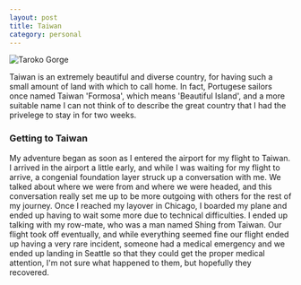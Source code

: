 ```yaml
---
layout: post
title: Taiwan
category: personal
---
```


![Taroko Gorge]({{site.url}}/images/rtw15/taroko_scene.jpg "Taroko Gorge Landscape")

Taiwan is an extremely beautiful and diverse country, for having such
a small amount of land with which to call home. In fact, Portugese
sailors once named Taiwan 'Formosa', which means 'Beautiful Island',
and a more suitable name I can not think of to describe the great
country that I had the privelege to stay in for two weeks.

### Getting to Taiwan

My adventure began as soon as I entered the airport for my flight to Taiwan. 
I arrived in the airport a little early, and while I was waiting for
my flight to arrive, a congenial foundation layer struck up a
conversation with me. We talked about where we were from and where we
were headed, and this conversation really set me up to be more
outgoing with others for the rest of my journey. Once I reached my
layover in Chicago, I boarded my plane and ended up having to wait
some more due to technical difficulties. I ended up talking with my
row-mate, who was a man named Shing from Taiwan. Our flight took off
eventually, and while everything seemed fine our flight ended up
having a very rare incident, someone had a medical emergency and we
ended up landing in Seattle so that they could get the proper medical
attention, I'm not sure what happened to them, but hopefully they
recovered. 

